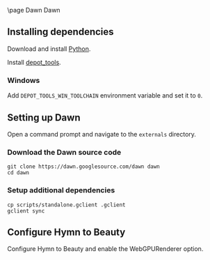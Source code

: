 \page Dawn Dawn

## Installing dependencies
Download and install [Python](https://www.python.org/downloads/).

Install [depot_tools](http://commondatastorage.googleapis.com/chrome-infra-docs/flat/depot_tools/docs/html/depot_tools_tutorial.html#_setting_up).

### Windows
Add `DEPOT_TOOLS_WIN_TOOLCHAIN` environment variable and set it to `0`.

## Setting up Dawn
Open a command prompt and navigate to the `externals` directory.

### Download the Dawn source code
```
git clone https://dawn.googlesource.com/dawn dawn
cd dawn
```

### Setup additional dependencies
```
cp scripts/standalone.gclient .gclient
gclient sync
```

## Configure Hymn to Beauty
Configure Hymn to Beauty and enable the WebGPURenderer option.